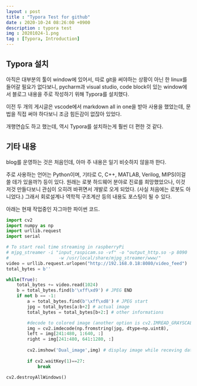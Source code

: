 ```yaml
---
layout : post
title : "Typora Test for github"
date : 2020-10-24 08:26:00 +0900
description : typora test
img : 20201024-1.png
tag : [Typora, Introduction]
---
```


## Typora 설치

 아직은 대부분의 툴이 window에 있어서, 따로 git을 써야하는 상황이 아닌 한 linux를 들어갈 필요가 없다보니, pycharm과 visual studio, code block이 있는 window에서 블로그 내용을 주로 작성하기 위해 Typora를 설치했다.

 이전 두 개의 게시글은 vscode에서 markdown all in one을 받아 사용을 했었는데, 문법을 직접 써야 하다보니 조금 힘든감이 없잖아 있었다.  

 개행연습도 하고 했는데, 역시 Typora를 설치하는게 훨씬 더 편한 것 같다.



## 기타 내용

  blog를 운영하는 것은 처음인데, 아마 주 내용은 일기 비슷하지 않을까 한다.



 주로 사용하는 언어는 Python이며, 기타로 C, C++, MATLAB, Verilog, MIPS(이걸 쓸 데가 있을까?) 등이 있다. 원래는 로봇 하드웨어 분야로 진로를 희망했었으나, 이것 저것 만들다보니 관심이 오히려 바뀌면서 개발로 오게 되었다. (사실 처음에는 로봇도 아니었다.) 그래서 회로설계나 역학적 구조계산 등의 내용도 포스팅이 될 수 있다.



 아래는 현재 작업중인 자그마한 파이썬 코드.

```python
import cv2
import numpy as np
import urllib.request
import serial

# To start real time streaming in raspberryPi
# mjpg_streamer -i "input_raspicam.so -vf" -o "output_http.so -p 8090
#                   -w /usr/local/share/mjpg_streamer/www/"
video = urllib.request.urlopen("http://192.168.0.18:8080/video_feed")
total_bytes = b''

while(True):
    total_bytes += video.read(1024)
    b = total_bytes.find(b'\xff\xd9') # JPEG END
    if not b == -1:
        a = total_bytes.find(b'\xff\xd8') # JPEG start
        jpg = total_bytes[a:b+2] # actual image
        total_bytes = total_bytes[b+2:] # other informations

        #decode to colored image (another option is cv2.IMREAD_GRAYSCALE)
        img = cv2.imdecode(np.fromstring(jpg, dtype=np.uint8), 											cv2.IMREAD_COLOR)
        left = img[241:480, 1:640, :]
        right = img[241:480, 641:1280, :]
        
        cv2.imshow('Dual_image',img) # display image while receving data
        
        if cv2.waitKey(1)==27:
            break
            
cv2.destroyAllWindows()
```

